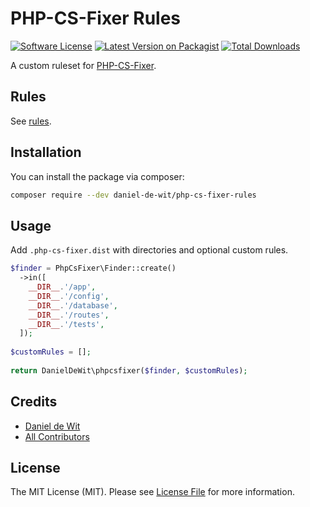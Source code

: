 # PHP-CS-Fixer Rules

[![Software License](https://img.shields.io/badge/license-MIT-brightgreen.svg?style=flat-square)](LICENSE.md)
[![Latest Version on Packagist](https://img.shields.io/packagist/v/daniel-de-wit/php-cs-fixer-rules.svg?style=flat-square)](https://packagist.org/packages/daniel-de-wit/php-cs-fixer-rules)
[![Total Downloads](https://img.shields.io/packagist/dt/daniel-de-wit/php-cs-fixer-rules.svg?style=flat-square)](https://packagist.org/packages/daniel-de-wit/php-cs-fixer-rules)

A custom ruleset for [PHP-CS-Fixer](https://github.com/FriendsOfPHP/PHP-CS-Fixer).

## Rules
See [rules](src/rules.php).

## Installation

You can install the package via composer:

```bash
composer require --dev daniel-de-wit/php-cs-fixer-rules
```

## Usage

Add `.php-cs-fixer.dist` with directories and optional custom rules.

```php
$finder = PhpCsFixer\Finder::create()
  ->in([
    __DIR__.'/app',
    __DIR__.'/config',
    __DIR__.'/database',
    __DIR__.'/routes',
    __DIR__.'/tests',
  ]);
  
$customRules = [];
 
return DanielDeWit\phpcsfixer($finder, $customRules);
```

## Credits

- [Daniel de Wit](https://github.com/daniel-de-wit)
- [All Contributors](https://github.com/daniel-de-wit/php-cs-fixer-rules/graphs/contributors)

## License

The MIT License (MIT). Please see [License File](LICENSE.md) for more information.
